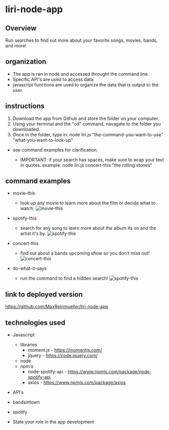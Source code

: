 # liri-node-app


## Overview
Run searches to find out more about your favorite songs, movies, bands, and more!      

## organization
  * The app is ran in node and accessed throught the command line. 
  * Specific API's are used to access data.
  * javascript functions are used to organize the data that is output to the user.

## instructions
  1. Download the app from Github and store the folder on your computer.
  1. Using your terminal and the "cd" command, navagate to the folder you downloaded.
  1. Once in the folder, type in: node liri.js "the-command-you-want-to-use" "what-you-want-to-look-up"
   * see command examples for clarification.
      
      * IMPORTANT: if your search has spaces, make sure to wrap your text in quotes. example: node liri.js concert-this "the rolling stones"
      
## command examples
  * movie-this
    * look up any movie to learn more about the film or decide what to watch.
  ![movie-this](https://github.com/MaxReinmueller/liri-node-app/blob/master/img/rocky.jpg)

  * spotify-this
    * search for any song to learn more about the album its on and the artist it's by.
  ![spotify-this](https://github.com/MaxReinmueller/liri-node-app/blob/master/img/eye_of_the_tiger.jpg)

  * concert-this
    * find out about a bands upcoming show so you don't miss out!
  ![concert-this](https://github.com/MaxReinmueller/liri-node-app/blob/master/img/rolling_stones.jpg)

  * do-what-it-says
    * run the command to find a hidden search!
  ![spotify-this](https://github.com/MaxReinmueller/liri-node-app/blob/master/img/do_what_it_says.jpg)
      

## link to deployed version
https://github.com/MaxReinmueller/liri-node-app

## technologies used
 * Javascript
   * libraries
     * moment.js - https://momentjs.com/
     * jquery - https://code.jquery.com/
   * node
    * npm's
      * node-spotify-api - https://www.npmjs.com/package/node-spotify-api
      * axios - https://www.npmjs.com/package/axios
 * API's
  * bandsintown
  * spotify

* State your role in the app development


